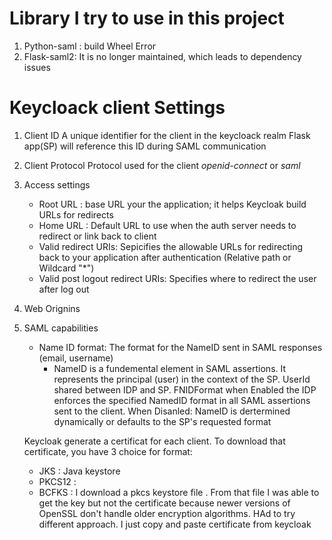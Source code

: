 

# Library I try to use in this project
1. Python-saml : build Wheel Error
2. Flask-saml2: It is no longer maintained, which leads to dependency issues



# Keycloack client Settings
1. Client ID
    A unique identifier for the client in the keycloack realm
    Flask app(SP) will reference this ID during SAML communication

2. Client Protocol
     Protocol used for the client 
        *openid-connect* or *saml*

3. Access settings
    - Root URL :  base URL your the application; it helps Keycloak build URLs for redirects
    - Home URL :  Default URL to use when the auth server needs to redirect or link back to client
    - Valid redirect URIs:  Sepicifies the allowable URLs for redirecting back to your application after authentication (Relative path or Wildcard "*")
    - Valid post logout redirect URIs:  Specifies where to redirect the user after log out
  
4. Web Orignins
5.  SAML capabilities
    - Name ID format: The format for the NameID sent in SAML responses (email, username)
      - NameID is a fundemental element in SAML assertions. It represents the principal (user) in the context of the SP. UserId shared between IDP and SP. FNIDFormat when Enabled the IDP enforces the specified NamedID format in all SAML assertions sent to the client. When Disanled: NameID is dertermined dynamically or defaults to the SP's requested format
    

    Keycloak generate a certificat for  each client. To download that certificate, you have 3 choice for format:
      - JKS : Java keystore
      - PKCS12 : 
      - BCFKS : 
    I download a pkcs keystore file . From that file I was able to get the key but not the certificate because newer versions of OpenSSL don't handle older encryption algorithms. HAd to try different approach.
    I just copy and paste certificate from keycloak

